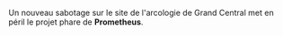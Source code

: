 ﻿Un nouveau sabotage sur le site de l'arcologie de Grand Central met en péril le projet phare de **Prometheus**.